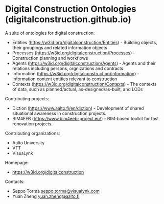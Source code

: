 Digital Construction Ontologies (digitalconstruction.github.io)
===

A suite of ontologies for digital construction:
* Entities (https://w3id.org/digitalconstruction/Entities) - Building objects, their groupings and related information objects
* Processes (https://w3id.org/digitalconstruction/Processes) - Construction planning and workflows 
* Agents (https://w3id.org/digitalconstruction/Agents) - Agents and their relations including persons, orgnizations and contracts 
* Information (https://w3id.org/digitalconstruction/Information) - Information content entities relevant to construction
* Contexts (https://w3id.org/digitalconstruction/Contexts) - The contexts of data, such as planned/actual, as-designed/as-built, and LODs

Contributing projects:
* Diction (https://www.aalto.fi/en/diction) - Development of shared situational awareness in construction projects.
* BIM4EEB (https://www.bim4eeb-project.eu/) - BIM-based toolkit for fast renovation projects.

Contributing organizations:
* Aalto University
* VTT
* VisuaLynk

Homepage:
* https://w3id.org/digitalconstruction

Contacts: 
* Seppo Törmä <seppo.torma@visualynk.com>
* Yuan Zheng <yuan.zheng@aalto.fi>
